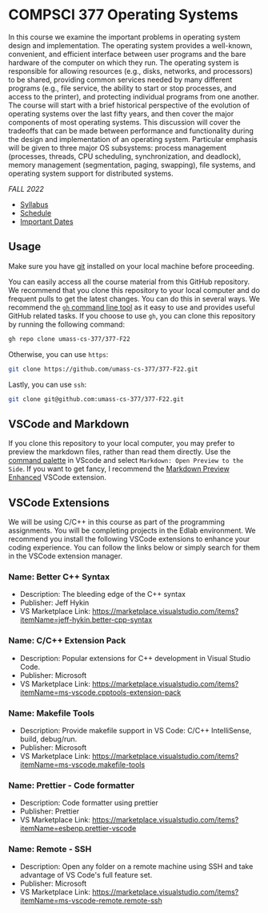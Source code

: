 # COMPSCI 377 Operating Systems

In this course we examine the important problems in operating system design and implementation. The operating system provides a well-known, convenient, and efficient interface between user programs and the bare hardware of the computer on which they run. The operating system is responsible for allowing resources (e.g., disks, networks, and processors) to be shared, providing common services needed by many different programs (e.g., file service, the ability to start or stop processes, and access to the printer), and protecting individual programs from one another. The course will start with a brief historical perspective of the evolution of operating systems over the last fifty years, and then cover the major components of most operating systems. This discussion will cover the tradeoffs that can be made between performance and functionality during the design and implementation of an operating system. Particular emphasis will be given to three major OS subsystems: process management (processes, threads, CPU scheduling, synchronization, and deadlock), memory management (segmentation, paging, swapping), file systems, and operating system support for distributed systems.

*FALL 2022*

- [Syllabus](syllabus/syllabus.md)
- [Schedule](syllabus/schedule.md)
- [Important Dates](syllabus/dates.md)

## Usage

Make sure you have [git](https://git-scm.com/downloads) installed on your local machine before proceeding.

You can easily access all the course material from this GitHub repository. We recommend that you clone this repository to your local computer and do frequent pulls to get the latest changes. You can do this in several ways. We recommend the [`gh` command line tool](https://github.com/cli/cli) as it easy to use and provides useful GitHub related tasks. If you choose to use `gh`, you can clone this repository by running the following command:

```bash
gh repo clone umass-cs-377/377-F22
```

Otherwise, you can use `https`:

```bash
git clone https://github.com/umass-cs-377/377-F22.git
```

Lastly, you can use `ssh`:

```bash
git clone git@github.com:umass-cs-377/377-F22.git
```

## VSCode and Markdown

If you clone this repository to your local computer, you may prefer to preview the markdown files, rather than read them directly. Use the [command palette](https://code.visualstudio.com/docs/getstarted/userinterface#_command-palette) in VScode and select `Markdown: Open Preview to the Side`. If you want to get fancy, I recommend the [Markdown Preview Enhanced](https://marketplace.visualstudio.com/items?itemName=shd101wyy.markdown-preview-enhanced) VSCode extension.

## VSCode Extensions

We will be using C/C++ in this course as part of the programming assignments. You will be completing projects in the Edlab environment. We recommend you install the following VSCode extensions to enhance your coding experience. You can follow the links below or simply search for them in the VSCode extension manager.

### Name: Better C++ Syntax

- Description: The bleeding edge of the C++ syntax
- Publisher: Jeff Hykin
- VS Marketplace Link: https://marketplace.visualstudio.com/items?itemName=jeff-hykin.better-cpp-syntax

### Name: C/C++ Extension Pack

- Description: Popular extensions for C++ development in Visual Studio Code.
- Publisher: Microsoft
- VS Marketplace Link: https://marketplace.visualstudio.com/items?itemName=ms-vscode.cpptools-extension-pack

### Name: Makefile Tools

- Description: Provide makefile support in VS Code: C/C++ IntelliSense, build, debug/run.
- Publisher: Microsoft
- VS Marketplace Link: https://marketplace.visualstudio.com/items?itemName=ms-vscode.makefile-tools

### Name: Prettier - Code formatter

- Description: Code formatter using prettier
- Publisher: Prettier
- VS Marketplace Link: https://marketplace.visualstudio.com/items?itemName=esbenp.prettier-vscode

### Name: Remote - SSH

- Description: Open any folder on a remote machine using SSH and take advantage of VS Code's full feature set.
- Publisher: Microsoft
- VS Marketplace Link: https://marketplace.visualstudio.com/items?itemName=ms-vscode-remote.remote-ssh